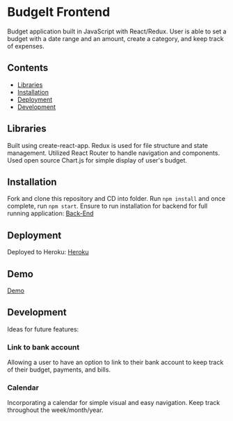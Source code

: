 # BudgeIt Frontend

Budget application built in JavaScript with React/Redux. User is able to set a budget with a date range and an amount, create a category, and keep track of expenses.

## Contents

- [Libraries](#libraries)
- [Installation](#installation)
- [Deployment](#deployment)
- [Development](#development)

## Libraries

Built using create-react-app. Redux is used for file structure and state management. Utilized React Router to handle navigation and components. Used open source Chart.js for simple display of user's budget.

## Installation

Fork and clone this repository and CD into folder. Run `npm install` and once complete, run `npm start`. Ensure to run installation for backend for full running application: [Back-End](https://github.com/sinyoungnam/budgeit_backend)

## Deployment

Deployed to Heroku: [Heroku](https://budgeit-frontend.herokuapp.com/)

## Demo

[Demo](https://www.youtube.com/watch?v=eERwXQJMPkQ&feature=youtu.be)

## Development

Ideas for future features:

### Link to bank account

Allowing a user to have an option to link to their bank account to keep track of their budget, payments, and bills.

### Calendar

Incorporating a calendar for simple visual and easy navigation. Keep track throughout the week/month/year.
